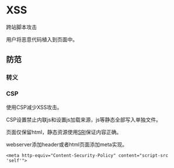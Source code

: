 # XSS

跨站脚本攻击

用户将恶意代码植入到页面中。

## 防范

### 转义

### CSP

使用CSP减少XSS攻击。

CSP设置禁止内联js和设置js加载来源，js等静态全部写入单独文件。

页面仅保留html，静态资源使用[SRI][2]保证内容正确。

webserver添加header或者html页面添加meta实现。

`<meta http-equiv="Content-Security-Policy" content="script-src 'self'">`

[2]: https://developer.mozilla.org/zh-CN/docs/Web/Security/%E5%AD%90%E8%B5%84%E6%BA%90%E5%AE%8C%E6%95%B4%E6%80%A7
